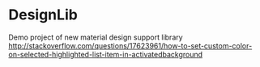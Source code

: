 # DesignLib
Demo project of new material design support library
http://stackoverflow.com/questions/17623961/how-to-set-custom-color-on-selected-highlighted-list-item-in-activatedbackground
